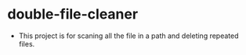 # double-file-cleaner
- This project is for scaning all the file in a path and deleting repeated files.
